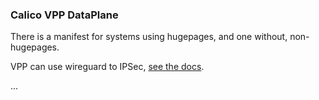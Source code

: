 ### Calico VPP DataPlane

There is a manifest for systems using hugepages, and one without, non-hugepages.

VPP can use wireguard to IPSec, [see the docs](https://docs.tigera.io/calico/latest/getting-started/kubernetes/vpp/getting-started).

...
